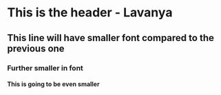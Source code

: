# This is the header - Lavanya
## This line will have smaller font compared to the previous one
### Further smaller in font
#### This is going to be even smaller

